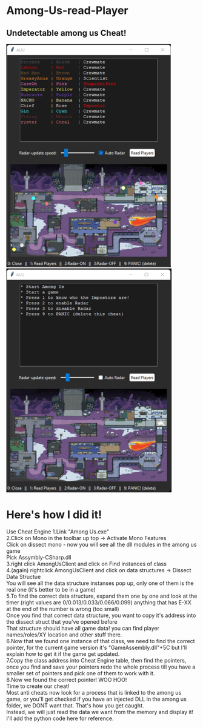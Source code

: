 # Among-Us-read-Player
## Undetectable among us Cheat!
![1.PNG](1.PNG)
![2.PNG](2.PNG)


# Here's how I did it!
Use Cheat Engine
1.Link "Among Us.exe" <br>
2.Click on Mono in the toolbar up top -> Activate Mono Features <br>
Click on dissect mono - now you will see all the dll modules in the among us game <br>
Pick Assymbly-CSharp.dll <br>
3.right click AmongUsClient and click on Find instances of class <br>
4.(again) rightclick AmongUsClient and click on data structures -> Dissect Data Structue <br>
You will see all the data structure instanses pop up, only one of them is the real one (it's better to be in a game) <br>
5.To find the correct data structure, expand them one by one and look at the timer (right values are 0/0.013/0.033/0.066/0.099) anything that has E-XX at the end of the number is wrong (too small) <br>
Once you find that correct data structure, you want to copy it's address into the dissect struct that you've opened before <br>
That structure should have all game data! you can find player names/roles/XY location and other stuff there. <br>
6.Now that we found one instance of that class, we need to find the correct pointer, for the current game version it's "GameAssembly.dll"+5C but I'll explain how to get it if the game get updated. <br>
7.Copy the class address into Cheat Engine table, then find the pointers, once you find and save your pointers redo the whole process till you have a smaller set of pointers and pick one of them to work with it. <br>
8.Now we found the correct pointer! WOO HOO! <br>
Time to create our cheat! <br>
Most anti cheats now look for a process that is linked to the among us game, or you'll get checked if you have an injected DLL in the among us folder, we DONT want that. That's how you get caught. <br>
Instead, we will just read the data we want from the memory and display it! <br>
I'll add the python code here for reference. <br>
